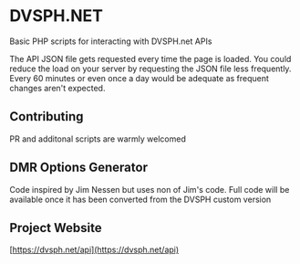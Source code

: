 # DVSPH.NET

Basic PHP scripts for interacting with DVSPH.net APIs

The API JSON file gets requested every time the page is loaded.  You could reduce the load on your server by requesting the JSON file less frequently. Every 60 minutes or even once a day would be adequate as frequent changes aren't expected.

## Contributing
PR and additonal scripts are warmly welcomed


## DMR Options Generator

Code inspired by Jim Nessen but uses non of Jim's code.
Full code will be available once it has been converted from the DVSPH custom version



## Project Website
[https://dvsph.net/api](https://dvsph.net/api)
